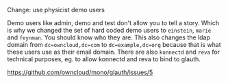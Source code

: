 Change: use physicist demo users

Demo users like admin, demo and test don't allow you to tell a story. Which is why we changed the set of hard coded demo users to `einstein`, `marie` and `feynman`. You should know who they are. This also changes the ldap domain from `dc=owncloud,dc=com` to `dc=example,dc=org` because that is what these users use as their email domain. There are also `konnectd` and `reva` for technical purposes, eg. to allow konnectd and reva to bind to glauth.

https://github.com/owncloud/mono/glauth/issues/5
